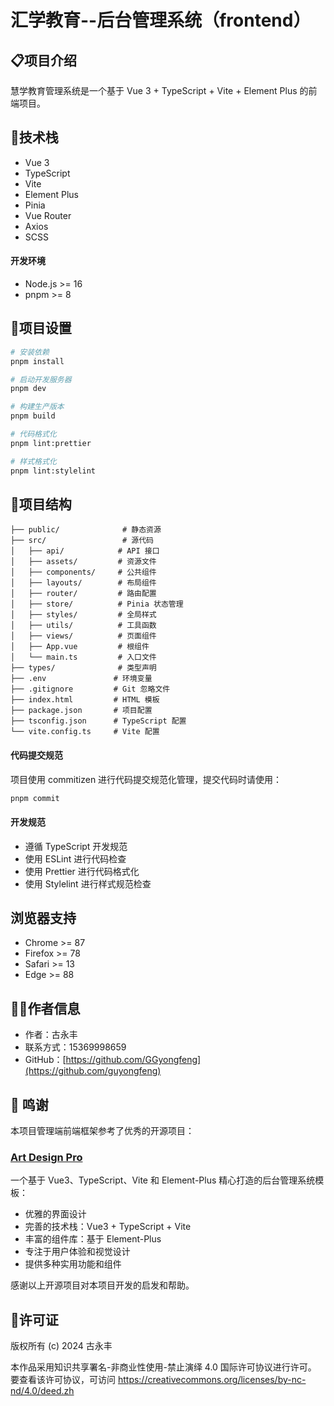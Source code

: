 # 汇学教育--后台管理系统（frontend）

## 📋项目介绍
慧学教育管理系统是一个基于 Vue 3 + TypeScript + Vite + Element Plus 的前端项目。

## 🔧技术栈
- Vue 3
- TypeScript
- Vite
- Element Plus
- Pinia
- Vue Router
- Axios
- SCSS

#### 开发环境
- Node.js >= 16
- pnpm >= 8

## 🎯项目设置
```bash
# 安装依赖
pnpm install

# 启动开发服务器
pnpm dev

# 构建生产版本
pnpm build

# 代码格式化
pnpm lint:prettier

# 样式格式化
pnpm lint:stylelint
```

## 📁项目结构
```
├── public/              # 静态资源
├── src/                 # 源代码
│   ├── api/            # API 接口
│   ├── assets/         # 资源文件
│   ├── components/     # 公共组件
│   ├── layouts/        # 布局组件
│   ├── router/         # 路由配置
│   ├── store/          # Pinia 状态管理
│   ├── styles/         # 全局样式
│   ├── utils/          # 工具函数
│   ├── views/          # 页面组件
│   ├── App.vue         # 根组件
│   └── main.ts         # 入口文件
├── types/              # 类型声明
├── .env               # 环境变量
├── .gitignore         # Git 忽略文件
├── index.html         # HTML 模板
├── package.json       # 项目配置
├── tsconfig.json      # TypeScript 配置
└── vite.config.ts     # Vite 配置
```

#### 代码提交规范
项目使用 commitizen 进行代码提交规范化管理，提交代码时请使用：
```bash
pnpm commit
```

#### 开发规范
- 遵循 TypeScript 开发规范
- 使用 ESLint 进行代码检查
- 使用 Prettier 进行代码格式化
- 使用 Stylelint 进行样式规范检查

## 浏览器支持
- Chrome >= 87
- Firefox >= 78
- Safari >= 13
- Edge >= 88

## 👨‍💻作者信息
- 作者：古永丰
- 联系方式：15369998659
- GitHub：[https://github.com/GGyongfeng](https://github.com/guyongfeng)

## 🙏 鸣谢
本项目管理端前端框架参考了优秀的开源项目：

### [Art Design Pro](https://github.com/Daymychen/art-design-pro)

一个基于 Vue3、TypeScript、Vite 和 Element-Plus 精心打造的后台管理系统模板：

- 优雅的界面设计
- 完善的技术栈：Vue3 + TypeScript + Vite
- 丰富的组件库：基于 Element-Plus
- 专注于用户体验和视觉设计
- 提供多种实用功能和组件

感谢以上开源项目对本项目开发的启发和帮助。

## 📜许可证
版权所有 (c) 2024 古永丰

本作品采用知识共享署名-非商业性使用-禁止演绎 4.0 国际许可协议进行许可。
要查看该许可协议，可访问 https://creativecommons.org/licenses/by-nc-nd/4.0/deed.zh